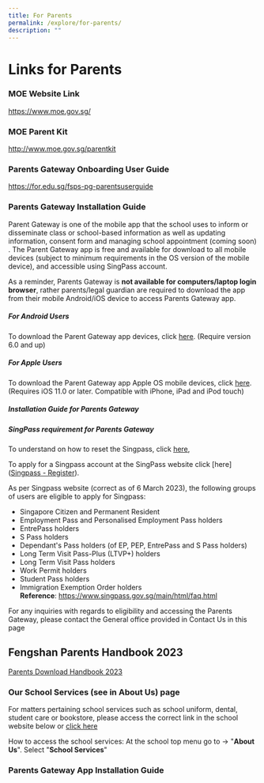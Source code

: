 ```yaml
---
title: For Parents
permalink: /explore/for-parents/
description: ""
---
```

# Links for Parents

### MOE Website Link
https://www.moe.gov.sg/

### MOE Parent Kit
http://www.moe.gov.sg/parentkit

### Parents Gateway Onboarding User Guide
https://for.edu.sg/fsps-pg-parentsuserguide

### Parents Gateway Installation Guide

Parent Gateway is one of the mobile app that the school uses to inform&nbsp;or disseminate class or school-based information as well as updating information, consent form and managing school appointment (coming soon) . The Parent Gateway app is free and available for download to all mobile devices (subject to minimum requirements in the OS version of the mobile device), and accessible using SingPass account. 

As a reminder, Parents Gateway is **not available for computers/laptop login browser**, rather parents/legal guardian are required to download the app from their mobile Android/iOS device to access Parents Gateway app.

##### For Android Users
To download the Parent Gateway app devices, click&nbsp;[here](https://play.google.com/store/apps/details?id=com.moe.pgp&amp;hl=en_SG). (Require version 6.0 and up)

##### For Apple Users 

To download the Parent Gateway app Apple OS mobile devices, click&nbsp;[here](https://apps.apple.com/sg/app/parents-gateway/id1267198708). (Requires iOS 11.0 or later. Compatible with iPhone, iPad and iPod touch)

##### Installation Guide for Parents Gateway




##### SingPass requirement for Parents Gateway

To understand on how to reset the Singpass, click&nbsp;[here](https://www.singpass.gov.sg/home/ui/online-reset-password/user-detail),

To apply for a Singpass account at the SingPass website click&nbsp;[here]([Singpass - Register](https://www.singpass.gov.sg/home/ui/register/instructions)).&nbsp;

As per Singpass website (correct as of 6 March 2023), the following groups of users are eligible to apply for Singpass:

*   Singapore Citizen and Permanent Resident
*   Employment Pass and Personalised Employment Pass holders
*   EntrePass holders
*   S Pass holders
*   Dependant's Pass holders (of EP, PEP, EntrePass and S Pass holders)
*   Long Term Visit Pass-Plus (LTVP+) holders
*   Long Term Visit Pass holders
*   Work Permit holders
*   Student Pass holders
*   Immigration Exemption Order holders
<br>**Reference**: https://www.singpass.gov.sg/main/html/faq.html

For any inquiries with regards to eligibility and accessing the Parents Gateway, please contact the General office provided in Contact Us in this page


## Fengshan Parents Handbook 2023
[Parents Download Handbook 2023](/files/Fengshan%20Document%20Links/Parents-Handbook-2023.pdf)

### Our School Services (see in About Us) page

For matters pertaining school services such as school uniform, dental, student care or bookstore, please access the correct link in the school website  below or  [click here](https://www.fengshanpri.moe.edu.sg/explore/for-parents/school-vendor-contacts/)

How to access the school services:
At the school top menu go to -&gt; "**About Us**". Select "**School Services**"

### Parents Gateway App Installation Guide